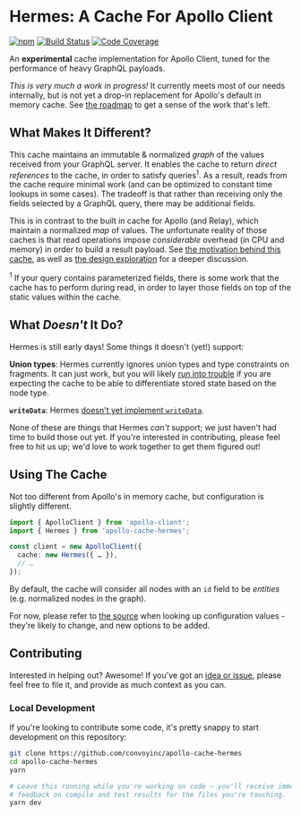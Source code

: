 # Hermes: A Cache For Apollo Client

[![npm](https://img.shields.io/npm/v/apollo-cache-hermes.svg)](https://www.npmjs.com/package/apollo-cache-hermes)
[![Build Status](https://img.shields.io/circleci/project/github/convoyinc/apollo-cache-hermes/master.svg)](https://circleci.com/gh/convoyinc/workflows/apollo-cache-hermes)
[![Code Coverage](https://img.shields.io/codecov/c/github/convoyinc/apollo-cache-hermes.svg)](https://codecov.io/gh/convoyinc/apollo-cache-hermes)

An **experimental** cache implementation for Apollo Client, tuned for the performance of heavy GraphQL payloads.  

_This is very much a work in progress!_ It currently meets most of our needs internally, but is not yet a drop-in replacement for Apollo's default in memory cache.  See [the roadmap](https://github.com/convoyinc/apollo-cache-hermes/projects/2) to get a sense of the work that's left.

## What Makes It Different?

This cache maintains an immutable & normalized _graph_ of the values received from your GraphQL server.  It enables the cache to return _direct references_ to the cache, in order to satisfy queries<sup>1</sup>.  As a result, reads from the cache require minimal work (and can be optimized to constant time lookups in some cases).  The tradeoff is that rather than receiving only the fields selected by a GraphQL query, there may be additional fields.

This is in contrast to the built in cache for Apollo (and Relay), which maintain a normalized _map_ of values.  The unfortunate reality of those caches is that read operations impose _considerable_ overhead (in CPU and memory) in order to build a result payload.  See [the motivation behind this cache](https://github.com/convoyinc/apollo-cache-hermes/blob/master/docs/Motivation.md), as well as [the design exploration](https://github.com/convoyinc/apollo-cache-hermes/blob/master/docs/Design%20Exploration.md) for a deeper discussion.

<sup>1</sup> If your query contains parameterized fields, there is some work that the cache has to perform during read, in order to layer those fields on top of the static values within the cache.

## What _Doesn't_ It Do?

Hermes is still early days! Some things it doesn't (yet!) support:

**Union types**: Hermes currently ignores union types and type constraints on fragments. It can just work, but you will likely [run into trouble](https://github.com/convoyinc/apollo-cache-hermes/issues/372) if you are expecting the cache to be able to differentiate stored state based on the node type.

**`writeData`**: Hermes [doesn't yet implement `writeData`](https://github.com/convoyinc/apollo-cache-hermes/issues/333).

None of these are things that Hermes _can't_ support; we just haven't had time to build those out yet. If you're interested in contributing, please feel free to hit us up; we'd love to work together to get them figured out!

## Using The Cache

Not too different from Apollo's in memory cache, but configuration is slightly different.  

```ts
import { ApolloClient } from 'apollo-client';
import { Hermes } from 'apollo-cache-hermes';

const client = new ApolloClient({
  cache: new Hermes({ … }),
  // …
});
```

By default, the cache will consider all nodes with an `id` field to be _entities_ (e.g. normalized nodes in the graph).

For now, please refer to [the source](https://github.com/convoyinc/apollo-cache-hermes/blob/master/src/context/CacheContext.ts#L57-L117) when looking up configuration values - they're likely to change, and new options to be added.

## Contributing

Interested in helping out?  Awesome!  If you've got an [idea or issue](https://github.com/convoyinc/apollo-cache-hermes/issues), please feel free to file it, and provide as much context as you can.

### Local Development

If you're looking to contribute some code, it's pretty snappy to start development on this repository:

```sh
git clone https://github.com/convoyinc/apollo-cache-hermes
cd apollo-cache-hermes
yarn

# Leave this running while you're working on code — you'll receive immediate
# feedback on compile and test results for the files you're touching.
yarn dev
```
